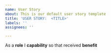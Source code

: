 ```yaml
---
name: User Story
about: This is our default user story template
title: 'USER STORY:  <TITLE>'
labels: ''
assignees: ''

---
```


As a **role** I **capability** so that received **benefit**
